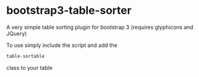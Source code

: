 # bootstrap3-table-sorter
A very simple table sorting plugin for bootstrap 3 (requires glyphicons and JQuery)


To use simply include the script and add the
```html
table-sortable
```

class to your table